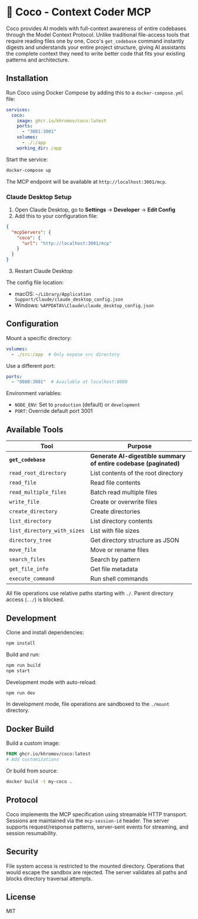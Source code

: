 # 🥥 Coco - Context Coder MCP

Coco provides AI models with full-context awareness of entire codebases through the Model Context Protocol. Unlike traditional file-access tools that require reading files one by one, Coco's `get_codebase` command instantly digests and understands your entire project structure, giving AI assistants the complete context they need to write better code that fits your existing patterns and architecture.

## Installation

Run Coco using Docker Compose by adding this to a `docker-compose.yml` file:

```yaml
services:
  coco:
    image: ghcr.io/khromov/coco:latest
    ports:
      - "3001:3001"
    volumes:
      - ./:/app
    working_dir: /app
```

Start the service:
```bash
docker-compose up
```

The MCP endpoint will be available at `http://localhost:3001/mcp`.

### Claude Desktop Setup

1. Open Claude Desktop, go to **Settings** → **Developer** → **Edit Config**
2. Add this to your configuration file:
```json
{
  "mcpServers": {
    "coco": {
      "url": "http://localhost:3001/mcp"
    }
  }
}
```
3. Restart Claude Desktop

The config file location:
- macOS: `~/Library/Application Support/Claude/claude_desktop_config.json`
- Windows: `%APPDATA%\Claude\claude_desktop_config.json`

## Configuration

Mount a specific directory:
```yaml
volumes:
  - ./src:/app  # Only expose src directory
```

Use a different port:
```yaml
ports:
  - "8080:3001"  # Available at localhost:8080
```

Environment variables:
- `NODE_ENV`: Set to `production` (default) or `development`
- `PORT`: Override default port 3001

## Available Tools

| Tool | Purpose |
|------|---------|
| **`get_codebase`** | **Generate AI-digestible summary of entire codebase (paginated)** |
| `read_root_directory` | List contents of the root directory |
| `read_file` | Read file contents |
| `read_multiple_files` | Batch read multiple files |
| `write_file` | Create or overwrite files |
| `create_directory` | Create directories |
| `list_directory` | List directory contents |
| `list_directory_with_sizes` | List with file sizes |
| `directory_tree` | Get directory structure as JSON |
| `move_file` | Move or rename files |
| `search_files` | Search by pattern |
| `get_file_info` | Get file metadata |
| `execute_command` | Run shell commands |

All file operations use relative paths starting with `./`. Parent directory access (`../`) is blocked.

## Development

Clone and install dependencies:
```bash
npm install
```

Build and run:
```bash
npm run build
npm start
```

Development mode with auto-reload:
```bash
npm run dev
```

In development mode, file operations are sandboxed to the `./mount` directory.

## Docker Build

Build a custom image:
```dockerfile
FROM ghcr.io/khromov/coco:latest
# Add customizations
```

Or build from source:
```bash
docker build -t my-coco .
```

## Protocol

Coco implements the MCP specification using streamable HTTP transport. Sessions are maintained via the `mcp-session-id` header. The server supports request/response patterns, server-sent events for streaming, and session resumability.

## Security

File system access is restricted to the mounted directory. Operations that would escape the sandbox are rejected. The server validates all paths and blocks directory traversal attempts.

## License

MIT